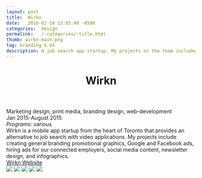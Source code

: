```yaml
---
layout: post
title:  Wirkn
date:   2016-02-18 13:05:49 -0500
categories:  design
permalink:   /:categories/:title.html
thumb: wirkn-main.png
tag: branding & UX
description: A job search app startup. My projects on the team included creating general branding promotional graphics, Google and Facebook ads, hiring ads for our connected employers, social media content, newsletter design
---
```


<div class="description">
	<header class="post-header">
    <h1 class="post-title" itemprop="name headline">Wirkn</h1>
  </header>
	<div class="details">
		Marketing design, print media, branding design, web-development
		<br>
		Jan 2015-August 2015
		<br>
		<i>Programs:</i> various
		<br>
	</div>
Wirkn is a mobile app startup from the heart of Toronto that provides an alternative to job search with video applications. My projects include creating general branding promotional graphics, Google and Facebook ads, hiring ads for our connected employers, social media content, newsletter design, and infographics.
<br><a href="www.wirkn.com" target="_blank">Wirkn Website</a>

</div>
<div class="images">
	<img src="http://orig12.deviantart.net/5fe6/f/2015/202/1/9/1_by_eexie-d927va2.png">
	<img src="http://orig00.deviantart.net/0364/f/2015/202/2/d/2_by_eexie-d927v2a.png">
	<img src="http://orig15.deviantart.net/b0d6/f/2015/208/9/a/3_by_eexie-d9311cf.png">
	<img src="http://orig02.deviantart.net/cd40/f/2015/202/4/0/3_by_eexie-d927tky.png">
	<img src="http://orig08.deviantart.net/439e/f/2015/202/9/f/4_by_eexie-d927sk0.png">
</div>

<!-- {% highlight ruby %}
def print_hi(name)
  puts "Hi, #{name}"
end
print_hi('Tom')
#=> prints 'Hi, Tom' to STDOUT.
{% endhighlight %} -->

